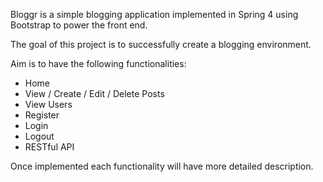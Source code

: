 Bloggr is a simple blogging application implemented in Spring 4 using Bootstrap to power the front end.

The goal of this project is to successfully create a blogging environment.

Aim is to have the following functionalities:

<ul>
  <li>Home</li>
  <li>View / Create / Edit / Delete Posts</li>
  <li>View Users</li>
  <li>Register</li>
  <li>Login</li>
  <li>Logout</li>
  <li>RESTful API</li>
</ul>

Once implemented each functionality will have more detailed description.